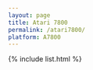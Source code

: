```yaml
---
layout: page
title: Atari 7800
permalink: /atari7800/
platform: A7800
---
```

{% include list.html %}
